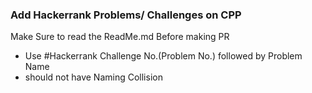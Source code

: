 ### Add Hackerrank Problems/ Challenges on CPP
Make Sure to read the ReadMe.md Before making PR

  - Use #Hackerrank Challenge No.(Problem No.) followed by Problem Name
  - should not have Naming Collision
